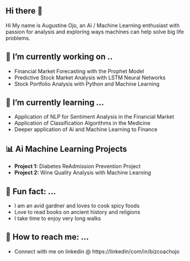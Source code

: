 ## Hi there 👋

<!--
**AiSuccessNow/AiSuccessNow** is a ✨ _special_ ✨ repository because its `README.md` (this file) appears on your GitHub profile.

Here are some ideas to get you started:

- 🔭 I’m currently working on ...
- 🌱 I’m currently learning ...
- 👯 I’m looking to collaborate on ...
- 🤔 I’m looking for help with ...
- 💬 Ask me about ...
- 📫 How to reach me: ...
- 😄 Pronouns: ...
- ⚡ 
-->


Hi My name is Augustine Ojo, an Ai / Machine Learning enthusiast with passion for analysis and exploring ways machines can help solve big life problems.
   
## 🔭 I’m currently working on ..
- Financial Market Forecasting with the Prophet Model 
- Predictive Stock Market Analysis with LSTM Neural Networks
- Stock Portfolio Analysis with Python and Machine Learning

## 🌱 I’m currently learning …
- Application of NLP for Sentiment Analysis in the Financial Market
- Application of Classification Algorithms in the Medicine 
- Deeper application of Ai and Machine Learning to Finance 

## 📊 Ai Machine Learning Projects
-  **Project 1:** Diabetes ReAdmission Prevention Project
-  **Project 2:** Wine Quality Analysis with Machine Learning

## 🌱 Fun fact: ...
- I am an avid gardner and loves to cook spicy foods
- Love to read books on ancient history and religions
- I take time to enjoy very long walks

## 🌱 How to reach me: ...
  - Connect with me on linkedin @ https://linkedin/com/in/bizcoachojo

